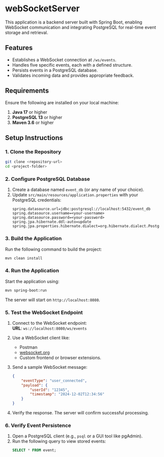 # webSocketServer

This application is a backend server built with Spring Boot, enabling WebSocket communication and integrating PostgreSQL for real-time event storage and retrieval.

## **Features**
- Establishes a WebSocket connection at `/ws/events`.
- Handles five specific events, each with a defined structure.
- Persists events in a PostgreSQL database.
- Validates incoming data and provides appropriate feedback.

## **Requirements**

Ensure the following are installed on your local machine:

1. **Java 17** or higher
2. **PostgreSQL 13** or higher
3. **Maven 3.6** or higher

## **Setup Instructions**

### 1. **Clone the Repository**

```bash
git clone <repository-url>
cd <project-folder>
```

### 2. **Configure PostgreSQL Database**

1. Create a database named `event_db` (or any name of your choice).
2. Update `src/main/resources/application.properties` with your PostgreSQL credentials:
   ```properties
   spring.datasource.url=jdbc:postgresql://localhost:5432/event_db
   spring.datasource.username=<your-username>
   spring.datasource.password=<your-password>
   spring.jpa.hibernate.ddl-auto=update
   spring.jpa.properties.hibernate.dialect=org.hibernate.dialect.PostgreSQLDialect
   ```

### 3. **Build the Application**

Run the following command to build the project:

```bash
mvn clean install
```

### 4. **Run the Application**

Start the application using:

```bash
mvn spring-boot:run
```

The server will start on `http://localhost:8080`.

### 5. **Test the WebSocket Endpoint**

1. Connect to the WebSocket endpoint:  
   **URL**: `ws://localhost:8080/ws/events`

2. Use a WebSocket client like:
    - Postman
    - [websocket.org](https://www.websocket.org/echo.html)
    - Custom frontend or browser extensions.

3. Send a sample WebSocket message:
   ```json
   {
       "eventType": "user_connected",
       "payload": {
           "userId": "12345",
           "timestamp": "2024-12-02T12:34:56"
       }
   }
   ```

4. Verify the response. The server will confirm successful processing.

### 6. **Verify Event Persistence**

1. Open a PostgreSQL client (e.g., `psql` or a GUI tool like pgAdmin).
2. Run the following query to view stored events:
   ```sql
   SELECT * FROM event;
   ```